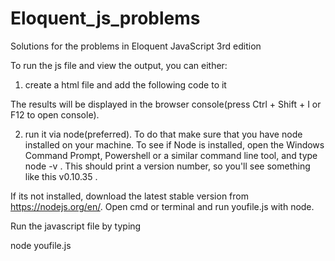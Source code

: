 # Eloquent_js_problems
Solutions for the problems in Eloquent JavaScript 3rd edition


To run the js file and view the output, you can either:

1. create a html file and add the following code to it
<html>
<head>
<title></title>
</head>
<body>

<script>
<script src="wherever_your_js_file_is_located_relative_to_the_html_file"></script>
</script>
</body>
</html>

The results will be displayed in the browser console(press Ctrl + Shift + I or F12 to open console).

2. run it via node(preferred). To do that make sure that you have node installed on your machine. To see if Node is installed, open the Windows Command Prompt, Powershell or a similar command line tool, and type node -v . This should print a version number, so you'll see something like this v0.10.35 .

If its not installed, download the latest stable version from https://nodejs.org/en/.
Open cmd or terminal and run youfile.js with node.

Run the javascript file by typing

node youfile.js

